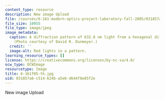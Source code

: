 ```yaml
---
content_type: resource
description: New image Upload
file: /courses/6-161-modern-optics-project-laboratory-fall-2005/031857a6c514624ba5e6d644f8e85f2e_6-161f05-th.jpg
file_size: 10955
file_type: image/jpeg
image_metadata:
  caption: A diffraction pattern of 632.8 nm light from a hexagonal diffraction grating.
    (Photo courtesy of David R. Dunmeyer.)
  credit: ''
  image-alt: Red lights in a pattern.
learning_resource_types: []
license: https://creativecommons.org/licenses/by-nc-sa/4.0/
ocw_type: OCWImage
resourcetype: Image
title: 6-161f05-th.jpg
uid: 031857a6-c514-624b-a5e6-d644f8e85f2e
---
```

New image Upload